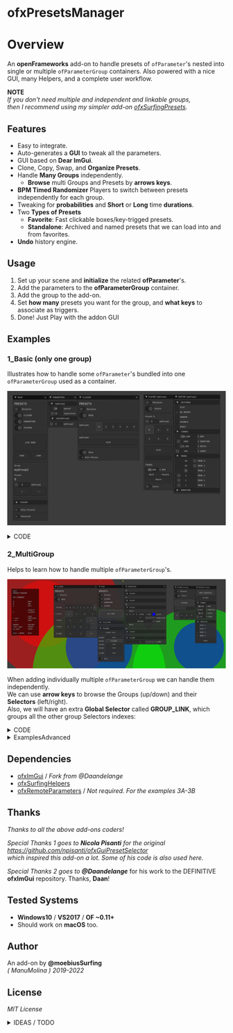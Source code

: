ofxPresetsManager
=============================

# Overview

An **openFrameworks** add-on to handle presets of `ofParameter`'s nested into single or multiple `ofParameterGroup` containers. Also powered with a nice GUI, many Helpers, and a complete user workflow.

**NOTE**  
_If you don't need multiple and independent and linkable groups,_  
_then I recommend using my simpler add-on [ofxSurfingPresets](https://github.com/moebiussurfing/ofxSurfingPresets)._  

## Features

- Easy to integrate.
- Auto-generates a **GUI** to tweak all the parameters.
- GUI based on **Dear ImGui**.
- Clone, Copy, Swap, and **Organize Presets**.
- Handle **Many Groups** independently. 
  - **Browse** multi Groups and Presets by **arrows keys**.
- **BPM Timed Randomizer** Players to switch between presets independently for each group.
- Tweaking for **probabilities** and **Short** or **Long** time **durations**.
- Two **Types of Presets**
  - **Favorite**: Fast clickable boxes/key-trigged presets.  
  - **Standalone**: Archived and named presets that we can load into and from favorites.  
- **Undo** history engine.

</p>
</details>

## Usage

1. Set up your scene and **initialize** the related **ofParameter**'s.
2. Add the parameters to the **ofParameterGroup** container.
3. Add the group to the add-on. 
4. Set **how many** presets you want for the group, and **what keys** to associate as triggers.
5. Done! Just Play with the addon GUI

## Examples

### 1_Basic (only one group)

Illustrates how to handle some `ofParameter`'s bundled into one `ofParameterGroup` used as a container.  

![](Examples/1_Basic/Capture.PNG)  

<details>
  <summary>CODE</summary>
  <p>

**ofApp.h**
```.c++
#include "ofxPresetsManager.h"

ofxPresetsManager presetsManager;

ofParameterGroup params; 
ofParameter<int> shapeType;
ofParameter<int> amount;
```

**ofApp.cpp**
```.c++
ofApp::setup()
{
    // Set the parameters 
    // and add to the ofParameterGroup container. 
    params.setName("sceneParamsGroup");    
    params.add(shapeType.set("shapeType", 1, 1, 2));
    params.add(amount.set("amount", 10, 1, 24));

    // Add the Group to the Preset Manager
    // Set the amount of Presets and each Key Trigger 
    presetsManager.add(params, { 'a', 'b', '0', '1', '2', '3' });
    presetsManager.setup();
}

ofApp::draw()
{
    // Gui
    presetsManager.draw();
}

// Done!
// Nothing more!
```
</p>
</details>

### 2_MultiGroup

Helps to learn how to handle multiple `ofParameterGroup`'s.  

![](Examples/2_MultiGroup/Capture.PNG)

When adding individually multiple `ofParameterGroup` we can handle them independently.  
We can use **arrow keys** to browse the Groups (up/down) and their **Selectors** (left/right).  
Also, we will have an extra **Global Selector** called **GROUP_LINK**, which groups all the other group Selectors indexes:  

<details>
  <summary>CODE</summary>
  <p>

```.cpp
// Group 0
presetsManager.add(params0, { 'q', 'w', 'e', 'r', 't' });
// Group 1
presetsManager.add(params1, { 'a', 's', 'd', 'f' });
// Group 2
presetsManager.add(params2, { 'z', 'x', 'c' });
// Group 3
presetsManager.add(params3, { 'b', 'n', 'm', ',', '.' });

presetsManager.setup();
```
</p>
</details>

<details>
  <summary>ExamplesAdvanced</summary>
  <p>

#### 3A_example-LinkServer and 3B_example-LinkClient:

Both examples run linked together using **ofxRemoteParameters**.  
This allows you to control the presets on the **Client OF_App**.  
The **Server OF_App** draws your scene using the *linked/received* parameters from the **Client OF_App**.  
This is useful because in some scenarios could help to improve the performance or the compiling time reducing dependencies. [OUTDATED VIDEO](http://www.youtube.com/watch?v=kV-t8lIdNRg "VIDEO") 
</p>
</details>

## Dependencies

* [ofxImGui](https://github.com/Daandelange/ofxImGui/tree/jvcleave) / _Fork from  @Daandelange_
* [ofxSurfingHelpers](https://github.com/moebiussurfing/ofxSurfingHelpers)  
* [ofxRemoteParameters](https://github.com/c-mendoza/ofxRemoteParameters) / _Not required. For the examples 3A-3B_  

## Thanks
_Thanks to all the above add-ons coders!_  

_Special Thanks 1 goes to **Nicola Pisanti** for the original https://github.com/npisanti/ofxGuiPresetSelector  
which inspired this add-on a lot. Some of his code is also used here._

_Special Thanks 2 goes to **@Daandelange**_ for his work to the DEFINITIVE **ofxImGui** repository. Thanks, **Daan**!  

## Tested Systems
- **Windows10** / **VS2017** / **OF ~0.11+**
- Should work on **macOS** too.  


## Author
An add-on by **@moebiusSurfing**  
*( ManuMolina ) 2019-2022*

## License
*MIT License*

<details>
  <summary>IDEAS / TODO</summary>
  <p>

* A Better performant version without using hard disk files.  

* **Memory Mode**, using a vector of XML/JSON instead of files.

* Improve (silent) de-serialization and ofParameter callbacks / triggering to improve speed.

* Add params tweening or filtering to ease transitions between presets when switching.

* Add a minimal/lite class to play compatible preset files but without any GUI or using a tiny **ofxGui**/**ImGui** version.

* More ideas noted into **ofxPresetsManager.h**.   

* **Feedback**, **Issues**, **PR**'s, and any kind of help are very welcome!
  
  </p>
  </details>